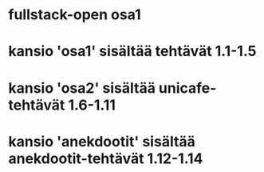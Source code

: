 # fullstack-open osa1
# kansio 'osa1' sisältää tehtävät 1.1-1.5
# kansio 'osa2' sisältää unicafe-tehtävät 1.6-1.11
# kansio 'anekdootit' sisältää anekdootit-tehtävät 1.12-1.14
